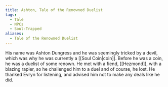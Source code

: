 ```yaml
---
title: Ashton, Tale of the Renowned Duelist
tags:
  - Tale
  - NPCs
  - Soul-Trapped
aliases:
  - Tale of the Renowned Duelist
---
```

His name was Ashton Dungress and he was seemingly tricked by a devil, which was why he was currently a [[Soul Coin|coin]]. Before he was a coin, he was a duelist of some renown. He met with a fiend, [[Hezmond]], with a blazing rapier, so he challenged him to a duel and of course, he lost. He thanked Evryn for listening, and advised him not to make any deals like he did.